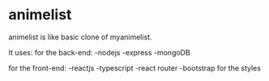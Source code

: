 # animelist

animelist is like basic clone of myanimelist.

It uses:
  for the back-end:
    -nodejs
    -express
    -mongoDB
  
  for the front-end:
    -reactjs
    -typescript
    -react router
    -bootstrap for the styles

